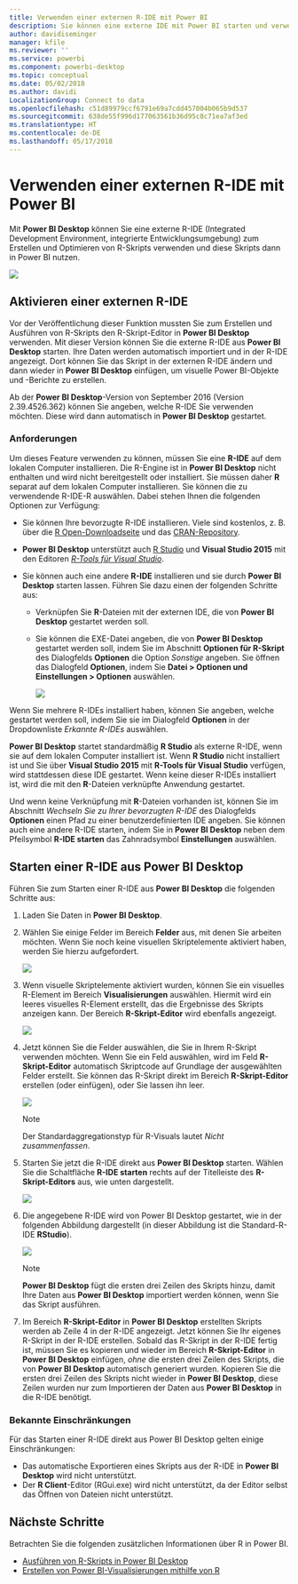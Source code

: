 ```yaml
---
title: Verwenden einer externen R-IDE mit Power BI
description: Sie können eine externe IDE mit Power BI starten und verwenden.
author: davidiseminger
manager: kfile
ms.reviewer: ''
ms.service: powerbi
ms.component: powerbi-desktop
ms.topic: conceptual
ms.date: 05/02/2018
ms.author: davidi
LocalizationGroup: Connect to data
ms.openlocfilehash: c51d89979ccf6791e69a7cdd457004b065b9d537
ms.sourcegitcommit: 638de55f996d177063561b36d95c8c71ea7af3ed
ms.translationtype: HT
ms.contentlocale: de-DE
ms.lasthandoff: 05/17/2018
---
```

# <a name="use-an-external-r-ide-with-power-bi"></a>Verwenden einer externen R-IDE mit Power BI
Mit **Power BI Desktop** können Sie eine externe R-IDE (Integrated Development Environment, integrierte Entwicklungsumgebung) zum Erstellen und Optimieren von R-Skripts verwenden und diese Skripts dann in Power BI nutzen.

![](media/desktop-r-ide/r-ide_1a.png)

## <a name="enable-an-external-r-ide"></a>Aktivieren einer externen R-IDE
Vor der Veröffentlichung dieser Funktion mussten Sie zum Erstellen und Ausführen von R-Skripts den R-Skript-Editor in **Power BI Desktop** verwenden. Mit dieser Version können Sie die externe R-IDE aus **Power BI Desktop** starten. Ihre Daten werden automatisch importiert und in der R-IDE angezeigt. Dort können Sie das Skript in der externen R-IDE ändern und dann wieder in **Power BI Desktop** einfügen, um visuelle Power BI-Objekte und -Berichte zu erstellen.

Ab der **Power BI Desktop**-Version von September 2016 (Version 2.39.4526.362) können Sie angeben, welche R-IDE Sie verwenden möchten. Diese wird dann automatisch in **Power BI Desktop** gestartet.

### <a name="requirements"></a>Anforderungen
Um dieses Feature verwenden zu können, müssen Sie eine **R-IDE** auf dem lokalen Computer installieren. Die R-Engine ist in **Power BI Desktop** nicht enthalten und wird nicht bereitgestellt oder installiert. Sie müssen daher **R** separat auf dem lokalen Computer installieren. Sie können die zu verwendende R-IDE-R auswählen. Dabei stehen Ihnen die folgenden Optionen zur Verfügung:

* Sie können Ihre bevorzugte R-IDE installieren. Viele sind kostenlos, z. B. über die [R Open-Downloadseite](https://mran.revolutionanalytics.com/download/) und das [CRAN-Repository](https://cran.r-project.org/bin/windows/base/).
* **Power BI Desktop** unterstützt auch [R Studio](https://www.rstudio.com/) und **Visual Studio 2015** mit den Editoren [*R-Tools für Visual Studio*](https://beta.visualstudio.com/vs/rtvs/).
* Sie können auch eine andere **R-IDE** installieren und sie durch **Power BI Desktop** starten lassen. Führen Sie dazu einen der folgenden Schritte aus:
  
  * Verknüpfen Sie **R**-Dateien mit der externen IDE, die von **Power BI Desktop** gestartet werden soll.
  * Sie können die EXE-Datei angeben, die von **Power BI Desktop** gestartet werden soll, indem Sie im Abschnitt **Optionen für R-Skript** des Dialogfelds **Optionen** die Option *Sonstige* angeben. Sie öffnen das Dialogfeld **Optionen**, indem Sie **Datei > Optionen und Einstellungen > Optionen** auswählen.
    
    ![](media/desktop-r-ide/r-ide_1b.png)

Wenn Sie mehrere R-IDEs installiert haben, können Sie angeben, welche gestartet werden soll, indem Sie sie im Dialogfeld **Optionen** in der Dropdownliste *Erkannte R-IDEs* auswählen.

**Power BI Desktop** startet standardmäßig **R Studio** als externe R-IDE, wenn sie auf dem lokalen Computer installiert ist. Wenn **R Studio** nicht installiert ist und Sie über **Visual Studio 2015** mit **R-Tools für Visual Studio** verfügen, wird stattdessen diese IDE gestartet. Wenn keine dieser R-IDEs installiert ist, wird die mit den **R**-Dateien verknüpfte Anwendung gestartet.

Und wenn keine Verknüpfung mit **R**-Dateien vorhanden ist, können Sie im Abschnitt *Wechseln Sie zu Ihrer bevorzugten R-IDE* des Dialogfelds **Optionen** einen Pfad zu einer benutzerdefinierten IDE angeben. Sie können auch eine andere R-IDE starten, indem Sie in **Power BI Desktop** neben dem Pfeilsymbol **R-IDE starten** das Zahnradsymbol **Einstellungen** auswählen.

## <a name="launch-an-r-ide-from-power-bi-desktop"></a>Starten einer R-IDE aus Power BI Desktop
Führen Sie zum Starten einer R-IDE aus **Power BI Desktop** die folgenden Schritte aus:

1. Laden Sie Daten in **Power BI Desktop**.
2. Wählen Sie einige Felder im Bereich **Felder** aus, mit denen Sie arbeiten möchten. Wenn Sie noch keine visuellen Skriptelemente aktiviert haben, werden Sie hierzu aufgefordert.
   
   ![](media/desktop-r-ide/r-ide_3.png)
3. Wenn visuelle Skriptelemente aktiviert wurden, können Sie ein visuelles R-Element im Bereich **Visualisierungen** auswählen. Hiermit wird ein leeres visuelles R-Element erstellt, das die Ergebnisse des Skripts anzeigen kann. Der Bereich **R-Skript-Editor** wird ebenfalls angezeigt.
   
   ![](media/desktop-r-ide/r-ide_4.png)
4. Jetzt können Sie die Felder auswählen, die Sie in Ihrem R-Skript verwenden möchten. Wenn Sie ein Feld auswählen, wird im Feld **R-Skript-Editor** automatisch Skriptcode auf Grundlage der ausgewählten Felder erstellt. Sie können das R-Skript direkt im Bereich **R-Skript-Editor** erstellen (oder einfügen), oder Sie lassen ihn leer.
   
   ![](media/desktop-r-ide/r-ide_5.png)
   
   > [!NOTE]
   > Der Standardaggregationstyp für R-Visuals lautet *Nicht zusammenfassen*.
   > 
   > 
5. Starten Sie jetzt die R-IDE direkt aus **Power BI Desktop** starten. Wählen Sie die Schaltfläche **R-IDE starten** rechts auf der Titelleiste des **R-Skript-Editors** aus, wie unten dargestellt.
   
   ![](media/desktop-r-ide/r-ide_6.png)
6. Die angegebene R-IDE wird von Power BI Desktop gestartet, wie in der folgenden Abbildung dargestellt (in dieser Abbildung ist die Standard-R-IDE **RStudio**).
   
   ![](media/desktop-r-ide/r-ide_7.png)
   
   > [!NOTE]
   > **Power BI Desktop** fügt die ersten drei Zeilen des Skripts hinzu, damit Ihre Daten aus **Power BI Desktop** importiert werden können, wenn Sie das Skript ausführen.
   > 
   > 
7. Im Bereich **R-Skript-Editor** in **Power BI Desktop** erstellten Skripts werden ab Zeile 4 in der R-IDE angezeigt. Jetzt können Sie Ihr eigenes R-Skript in der R-IDE erstellen. Sobald das R-Skript in der R-IDE fertig ist, müssen Sie es kopieren und wieder im Bereich **R-Skript-Editor** in **Power BI Desktop** einfügen, *ohne* die ersten drei Zeilen des Skripts, die von **Power BI Desktop** automatisch generiert wurden. Kopieren Sie die ersten drei Zeilen des Skripts nicht wieder in **Power BI Desktop**, diese Zeilen wurden nur zum Importieren der Daten aus **Power BI Desktop** in die R-IDE benötigt.

### <a name="known-limitations"></a>Bekannte Einschränkungen
Für das Starten einer R-IDE direkt aus Power BI Desktop gelten einige Einschränkungen:

* Das automatische Exportieren eines Skripts aus der R-IDE in **Power BI Desktop** wird nicht unterstützt.
* Der **R Client**-Editor (RGui.exe) wird nicht unterstützt, da der Editor selbst das Öffnen von Dateien nicht unterstützt.

## <a name="next-steps"></a>Nächste Schritte
Betrachten Sie die folgenden zusätzlichen Informationen über R in Power BI.

* [Ausführen von R-Skripts in Power BI Desktop](desktop-r-scripts.md)
* [Erstellen von Power BI-Visualisierungen mithilfe von R](desktop-r-visuals.md)


